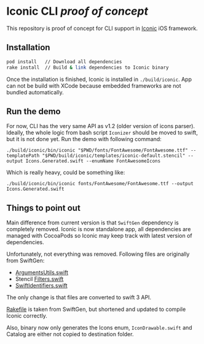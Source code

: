 # Iconic CLI _proof of concept_

This repository is proof of concept for CLI support in [Iconic](https://github.com/dzenbot/Iconic) iOS framework.

## Installation

```bash
pod install   // Download all dependencies
rake install  // Build & link dependencies to Iconic binary
```

Once the installation is finished, Iconic is installed in `./build/iconic`. App
can not be build with XCode because embedded frameworks are not bundled
automatically.

## Run the demo

For now, CLI has the very same API as v1.2 (older version of icons parser).
Ideally, the whole logic from bash script `Iconizer` should be moved to swift,
but it is not done yet. Run the demo with following command:

```
./build/iconic/bin/iconic "$PWD/fonts/FontAwesome/FontAwesome.ttf" --templatePath "$PWD/build/iconic/templates/iconic-default.stencil" --output Icons.Generated.swift --enumName FontAwesomeIcons
```

Which is really heavy, could be something like:

```
./build/iconic/bin/iconic fonts/FontAwesome/FontAwesome.ttf --output Icons.Generated.swift
```

## Things to point out
Main difference from current version is that `SwiftGen` dependency is completely removed.
Iconic is now standalone app, all dependencies are managed with CocoaPods so
Iconic may keep track with latest version of dependencies.

Unfortunately, not everything was removed. Following files are originally from SwiftGen:

* [ArgumentsUtils.swift](Iconic/ArgumentsUtils.swift)
* Stencil [Filters.swift](Iconic/Filters.swift)
* [SwiftIdentifiers.swift](Iconic/SwiftIdentifiers.swift)

The only change is that files are converted to swift 3 API.

[Rakefile](Rakefile) is taken from SwiftGen, but shortened and updated to
compile Iconic correctly.

Also, binary now only generates the Icons enum, `IconDrawable.swift` and Catalog are
either not copied to destination folder.
